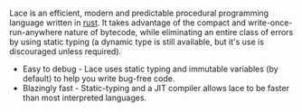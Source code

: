 Lace is an efficient, modern and predictable procedural programming language written in [rust](https://www.rust-lang.org/). It takes advantage of the compact and write-once-run-anywhere nature of bytecode, while eliminating an entire class of errors by using static typing (a dynamic type is still available, but it's use is discouraged unless required). 
* Easy to debug - Lace uses static typing and immutable variables (by default) to help you write bug-free code.
* Blazingly fast - Static-typing and a JIT compiler allows lace to be faster than most interpreted languages.

